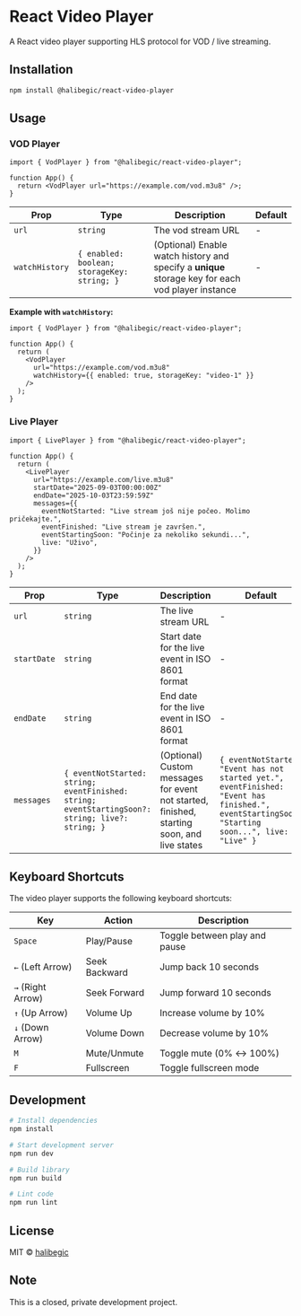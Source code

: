 # React Video Player

A React video player supporting HLS protocol for VOD / live streaming.

## Installation

```bash
npm install @halibegic/react-video-player
```

## Usage

### VOD Player

```tsx
import { VodPlayer } from "@halibegic/react-video-player";

function App() {
  return <VodPlayer url="https://example.com/vod.m3u8" />;
}
```

| Prop           | Type                                        | Description                                                                                       | Default |
| -------------- | ------------------------------------------- | ------------------------------------------------------------------------------------------------- | ------- |
| `url`          | `string`                                    | The vod stream URL                                                                                | -       |
| `watchHistory` | `{ enabled: boolean; storageKey: string; }` | (Optional) Enable watch history and specify a **unique** storage key for each vod player instance | -       |

**Example with `watchHistory`:**

```tsx
import { VodPlayer } from "@halibegic/react-video-player";

function App() {
  return (
    <VodPlayer
      url="https://example.com/vod.m3u8"
      watchHistory={{ enabled: true, storageKey: "video-1" }}
    />
  );
}
```

### Live Player

```tsx
import { LivePlayer } from "@halibegic/react-video-player";

function App() {
  return (
    <LivePlayer
      url="https://example.com/live.m3u8"
      startDate="2025-09-03T00:00:00Z"
      endDate="2025-10-03T23:59:59Z"
      messages={{
        eventNotStarted: "Live stream još nije počeo. Molimo pričekajte.",
        eventFinished: "Live stream je završen.",
        eventStartingSoon: "Počinje za nekoliko sekundi...",
        live: "Uživo",
      }}
    />
  );
}
```

| Prop        | Type                                                                                             | Description                                                                                | Default                                                                                                                                        |
| ----------- | ------------------------------------------------------------------------------------------------ | ------------------------------------------------------------------------------------------ | ---------------------------------------------------------------------------------------------------------------------------------------------- |
| `url`       | `string`                                                                                         | The live stream URL                                                                        | -                                                                                                                                              |
| `startDate` | `string`                                                                                         | Start date for the live event in ISO 8601 format                                           | -                                                                                                                                              |
| `endDate`   | `string`                                                                                         | End date for the live event in ISO 8601 format                                             | -                                                                                                                                              |
| `messages`  | `{ eventNotStarted: string; eventFinished: string; eventStartingSoon?: string; live?: string; }` | (Optional) Custom messages for event not started, finished, starting soon, and live states | `{ eventNotStarted: "Event has not started yet.", eventFinished: "Event has finished.", eventStartingSoon: "Starting soon...", live: "Live" }` |

## Keyboard Shortcuts

The video player supports the following keyboard shortcuts:

| Key               | Action        | Description                   |
| ----------------- | ------------- | ----------------------------- |
| `Space`           | Play/Pause    | Toggle between play and pause |
| `←` (Left Arrow)  | Seek Backward | Jump back 10 seconds          |
| `→` (Right Arrow) | Seek Forward  | Jump forward 10 seconds       |
| `↑` (Up Arrow)    | Volume Up     | Increase volume by 10%        |
| `↓` (Down Arrow)  | Volume Down   | Decrease volume by 10%        |
| `M`               | Mute/Unmute   | Toggle mute (0% ↔ 100%)       |
| `F`               | Fullscreen    | Toggle fullscreen mode        |

## Development

```bash
# Install dependencies
npm install

# Start development server
npm run dev

# Build library
npm run build

# Lint code
npm run lint
```

## License

MIT © [halibegic](https://github.com/halibegic)

## Note

This is a closed, private development project.
